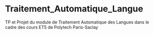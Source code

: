 # Traitement_Automatique_Langue
TP et Projet du module de Traitement Automatique des Langues dans le cadre des cours ET5 de Polytech Paris-Saclay
